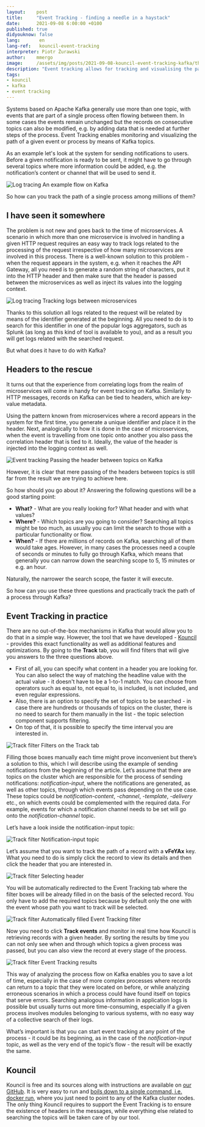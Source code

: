 ```yaml
---
layout:    post
title:     "Event Tracking - finding a needle in a haystack"
date:      2021-09-08 6:00:00 +0100
published: true
didyouknow: false
lang:       en
lang-ref:   kouncil-event-tracking
interpreter: Piotr Żurawski
author:    mmergo
image:     /assets/img/posts/2021-09-08-kouncil-event-tracking-kafka/thumbnail.webp
description: "Event tracking allows for tracking and visualising the path of a given event or process through Kafka topics."
tags:
- kouncil
- kafka
- event tracking
---
```


Systems based on Apache Kafka generally use more than one topic, with events that are part of a single process often flowing between them. In some cases the events remain unchanged but the records on consecutive topics can also be modified, e.g. by adding data that is needed at further steps of the process. Event Tracking enables monitoring and visualizing the path of a given event or process by means of Kafka topics.

As an example let's look at the system for sending notifications to users. Before a given notification is ready to be sent, it might have to go through several topics where more information could be added, e.g. the notification’s content or channel that will be used to send it.


![Log tracing](/assets/img/posts/2021-09-08-kouncil-event-tracking-kafka/kouncil_kafka_flow.png)
<span class="img-legend">An example flow on Kafka</span>

So how can you track the path of a single process among millions of them?

## I have seen it somewhere
The problem is not new and goes back to the time of microservices. A scenario in which more than one microservice is involved in handling a given HTTP request requires an easy way to track logs related to the processing of the request irrespective of how many microservices are involved in this process. There is a well-known solution to this problem - when the request appears in the system, e.g. when it reaches the API Gateway, all you need is to generate a random string of characters, put it into the HTTP header and then make sure that the header is passed between the microservices as well as inject its values into the logging context.

![Log tracing](/assets/img/posts/2021-09-08-kouncil-event-tracking-kafka/kouncil_microservices_with_headers.png)
<span class="img-legend">Tracking logs between microservices</span>

Thanks to this solution all logs related to the request will be related by means of the identifier generated at the beginning. All you need to do is to search for this identifier in one of the popular logs aggregators, such as Splunk (as long as this kind of tool is available to you), and as a result you will get logs related with the searched request.

But what does it have to do with Kafka?

## Headers to the rescue

It turns out that the experience from correlating logs from the realm of microservices will come in handy for event tracking on Kafka. Similarly to HTTP messages, records on Kafka can be tied to headers, which are key-value metadata.

Using the pattern known from microservices where a record appears in the system for the first time, you generate a unique identifier and place it in the header. Next, analogically to how it is done in the case of microservices, when the event is travelling from one topic onto another you also pass the correlation header that is tied to it. Ideally, the value of the header is injected into the logging context as well.

![Event tracking](/assets/img/posts/2021-09-08-kouncil-event-tracking-kafka/kouncil_kafka_headers.png)
<span class="img-legend">Passing the header between topics on Kafka</span>

However, it is clear that mere passing of the headers between topics is still far from the result we are trying to achieve here.

So how should you go about it? Answering the following questions will be a good starting point:


* **What?** - What are you really looking for? What header and with what values?
* **Where?** - Which topics are you going to consider? Searching all topics might be too much, as usually you can limit the search to those with a particular functionality or flow.
* **When?** - If there are millions of records on Kafka, searching all of them would take ages. However, in many cases the processes need a couple of seconds or minutes to fully go through Kafka, which means that generally you can narrow down the searching scope to 5, 15 minutes or e.g. an hour.

Naturally, the narrower the search scope, the faster it will execute.

So how can you use these three questions and practically track the path of a process through Kafka?

## Event Tracking in practice

There are no out-of-the-box mechanisms in Kafka that would allow you to do that in a simple way. However, the tool that we have developed - [Kouncil](https://kouncil.io) - provides this exact functionality as well as additional features and optimizations. By going to the **Track** tab, you will find filters that will give you answers to the three questions above.
* First of all, you can specify what content in a header you are looking for. You can also select the way of matching the headline value with the actual value - it doesn't have to be a 1-to-1 match. You can choose from operators such as equal to, not equal to, is included, is not included, and even regular expressions.
* Also, there is an option to specify the set of topics to be searched - in case there are hundreds or thousands of topics on the cluster, there is no need to search for them manually in the list - the topic selection component supports filtering.
* On top of that, it is possible to specify the time interval you are interested in.


![Track filter](/assets/img/posts/2021-09-08-kouncil-event-tracking-kafka/kouncil_track_filter.png)
<span class="img-legend">Filters on the Track tab</span>

Filling those boxes manually each time might prove inconvenient but there’s a solution to this, which I will describe using the example of sending notifications from the beginning of the article. Let’s assume that there are topics on the cluster which are responsible for the process of sending notifications: *notification-input*, where the notifications are generated, as well as other topics, through which events pass depending on the use case. These topics could be *notification-content*, *-channel*, *-template*, *-delivery* etc., on which events could be complemented with the required data. For example, events for which a notification channel needs to be set will go onto the *notification-channel* topic.

Let’s have a look inside the notification-input topic:


![Track filter](/assets/img/posts/2021-09-08-kouncil-event-tracking-kafka/kouncil_notification_input.png)
<span class="img-legend">Notification-input topic</span>

Let’s assume that you want to track the path of a record with a **vFeYAx** key. What you need to do is simply click the record to view its details and then click the header that you are interested in.

![Track filter](/assets/img/posts/2021-09-08-kouncil-event-tracking-kafka/kouncil_event_header.png)
<span class="img-legend">Selecting header</span>

You will be automatically redirected to the Event Tracking tab where the filter boxes will be already filled in on the basis of the selected record. You only have to add the required topics because by default only the one with the event whose path you want to track will be selected.

![Track filter](/assets/img/posts/2021-09-08-kouncil-event-tracking-kafka/kouncil_track_filter_filled.png)
<span class="img-legend">Automatically filled Event Tracking filter</span>

Now you need to click **Track events** and monitor in real time how Kouncil is retrieving records with a given header. By sorting the results by time you can not only see when and through which topics a given process was passed, but you can also view the record at every stage of the process.

![Track filter](/assets/img/posts/2021-09-08-kouncil-event-tracking-kafka/kouncil_event_tracking_result.png)
<span class="img-legend">Event Tracking results</span>

This way of analyzing the process flow on Kafka enables you to save a lot of time, especially in the case of more complex processes where records can return to a topic that they were located on before, or while analyzing erroneous scenarios in which a process could have found itself on topics that serve errors. Searching analogous information in application logs is possible but usually turns out more time-consuming, especially if a given process involves modules belonging to various systems, with no easy way of a collective search of their logs.

What’s important is that you can start event tracking at any point of the process - it could be its beginning, as in the case of the *notification-input* topic, as well as the very end of the topic’s flow - the result will be exactly the same.

## Kouncil

Kouncil is free and its sources along with instructions are available on [our GitHub](https://github.com/consdata/kouncil). It is very easy to run and [boils down to a single command, i.e. docker run](https://github.com/consdata/kouncil#quick-start), where you just need to point to any of the Kafka cluster nodes. The only thing Kouncil requires to support the Event Tracking is to ensure the existence of headers in the messages, while everything else related to searching the topics will be taken care of by our tool.


